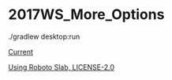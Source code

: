 # 2017WS_More_Options

 ./gradlew desktop:run
 
 [Current](https://giant.gfycat.com/BlindUniqueHatchetfish.webm)


[Using Roboto Slab, LICENSE-2.0](http://www.apache.org/licenses/LICENSE-2.0)